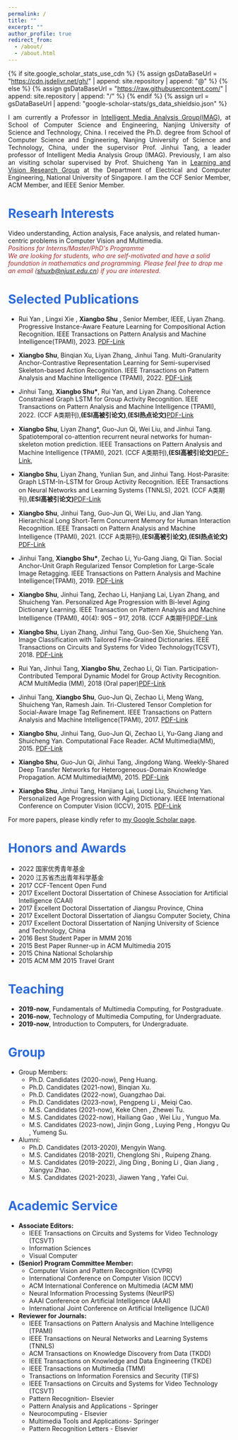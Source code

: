 ```yaml
---
permalink: /
title: ""
excerpt: ""
author_profile: true
redirect_from: 
  - /about/
  - /about.html
---
```


{% if site.google_scholar_stats_use_cdn %}
{% assign gsDataBaseUrl = "https://cdn.jsdelivr.net/gh/" | append: site.repository | append: "@" %}
{% else %}
{% assign gsDataBaseUrl = "https://raw.githubusercontent.com/" | append: site.repository | append: "/" %}
{% endif %}
{% assign url = gsDataBaseUrl | append: "google-scholar-stats/gs_data_shieldsio.json" %}

<span class='anchor' id='about-me'></span>

<p style="text-align: justify;">
I am currently a Professor in 
<a href="https://imag-njust.net/">Intelligent Media Analysis Group(IMAG)</a>, at School of Computer Science and Engineering, Nanjing University of Science and Technology, China. I received the Ph.D. degree from School of Computer Science and Engineering, Nanjing University of Science and Technology, China, under the supervisor Prof. Jinhui Tang, a leader professor of Intelligent Media Analysis Group (IMAG). Previously, I am also an visiting scholar supervised by Prof. Shuicheng Yan in <a href="http://www.lv-nus.org/"> Learning and Vision Research Group</a> at the Department of Electrical and Computer Engineering, National University of Singapore. I am the CCF Senior Member,  ACM Member, and IEEE Senior Member.
</p>
<span class='anchor' id='r-interests'></span>


# <font color="#2B6ADD"> Researh Interests </font>

Video understanding, Action analysis, Face analysis, and related human-centric problems in Computer Vision and Multimedia.
<br>
<font color=Brown>
<i >*Positions for Interns/Master/PhD's Programme*</i>
<br>
 <i>We are looking for students, who are self-motivated and have a solid foundation in mathematics and programming. Please feel free to drop me an email (shuxb@njust.edu.cn) if you are interested.</i>
</font>

<span class='anchor' id='pub'></span>

# <font color="#2B6ADD"> Selected Publications </font>
- Rui Yan , Lingxi Xie , **Xiangbo Shu** , Senior Member, IEEE, Liyan Zhang. Progressive Instance-Aware Feature Learning for Compositional Action Recognition. IEEE Transactions on Pattern Analysis and Machine Intelligence(TPAMI), 2023. [PDF-Link](https://github.com/shuxb104/shuxb104.github.io/blob/main/paper/PIAF.pdf)

- **Xiangbo Shu**, Binqian Xu, Liyan Zhang, Jinhui Tang. Multi-Granularity Anchor-Contrastive Representation Learning for Semi-supervised Skeleton-based Action Recognition. IEEE Transactions on Pattern Analysis and Machine Intelligence (TPAMI), 2022.  [PDF-Link](https://github.com/shuxb104/shuxb104.github.io/blob/main/paper/MGAC.pdf)

- Jinhui Tang, **Xiangbo Shu\***, Rui Yan, and Liyan Zhang. Coherence Constrained Graph LSTM for Group Activity Recognition. IEEE Transactions on Pattern Analysis and Machine Intelligence (TPAMI), 2022. (CCF A类期刊),**(ESI高被引论文)**,**(ESI热点论文)**[PDF-Link](https://github.com/shuxb104/shuxb104.github.io/blob/main/paper/CCGL.pdf)

- **Xiangbo Shu**, Liyan Zhang*, Guo-Jun Qi, Wei Liu, and Jinhui Tang. Spatiotemporal co-attention recurrent neural networks for human-skeleton motion prediction. IEEE Transactions on Pattern Analysis and Machine Intelligence (TPAMI), 2021. (CCF A类期刊),**(ESI高被引论文)**[PDF-Link](https://arxiv.org/pdf/1909.13245.pdf),

- **Xiangbo Shu**, Liyan Zhang, Yunlian Sun, and Jinhui Tang. Host-Parasite: Graph LSTM-In-LSTM for Group Activity Recognition. IEEE Transactions on Neural Networks and Learning Systems (TNNLS), 2021. (CCF A类期刊),**(ESI高被引论文)**[PDF-Link](https://github.com/shuxb104/shuxb104.github.io/blob/main/paper/HPGL.pdf)

- **Xiangbo Shu**, Jinhui Tang, Guo-Jun Qi, Wei Liu, and Jian Yang. Hierarchical Long Short-Term Concurrent Memory for Human Interaction Recognition. IEEE Transacti on Pattern Analysis and Machine Intelligence (TPAMI), 2021. (CCF A类期刊),**(ESI高被引论文)**,**(ESI热点论文)** [PDF-Link](https://arxiv.org/pdf/1811.00270.pdf)

	
- Jinhui Tang, **Xiangbo Shu\***, Zechao Li, Yu-Gang Jiang, Qi Tian. Social Anchor-Unit Graph Regularized Tensor Completion for Large-Scale Image Retagging. IEEE Transactions on Pattern Analysis and Machine Intelligence(TPAMI), 2019. [PDF-Link](https://arxiv.org/pdf/1804.04397.pdf)

- **Xiangbo Shu**, Jinhui Tang, Zechao Li, Hanjiang Lai, Liyan Zhang, and Shuicheng Yan. Personalized Age Progression with Bi-level Aging Dictionary Learning. IEEE Transaction on Pattern Analysis and Machine Intelligence (TPAMI), 40(4): 905 – 917, 2018.  (CCF A类期刊)[PDF-Link](https://arxiv.org/pdf/1706.01039.pdf)

- **Xiangbo Shu**, Liyan Zhang, Jinhui Tang, Guo-Sen Xie, Shuicheng Yan. Image Classification with Tailored Fine-Grained Dictionaries. IEEE Transactions on Circuits and Systems for Video Technology(TCSVT), 2018. [PDF-Link](https://web.archive.org/web/20170517065942id_/http://www.yugangjiang.info:80/publication/TCSVT-Shu.pdf)

- Rui Yan, Jinhui Tang, **Xiangbo Shu**, Zechao Li, Qi Tian. Participation-Contributed Temporal Dynamic Model for Group Activity Recognition. ACM MultiMedia (MM), 2018 (Oral paper)[PDF-Link](https://shuxb104.github.io/paper/PCTDM.pdf)

- Jinhui Tang, **Xiangbo Shu**, Guo-Jun Qi, Zechao Li, Meng Wang, Shuicheng Yan, Ramesh Jain.	Tri-Clustered Tensor Completion for Social-Aware Image Tag Refinement. IEEE Transactions on Pattern Analysis and Machine Intelligence(TPAMI), 2017. [PDF-Link](https://shuxb104.github.io/paper/TTCforTR.pdf)

- **Xiangbo Shu**, Jinhui Tang, Guo-Jun Qi, Zechao Li, Yu-Gang Jiang and Shuicheng Yan. Computational Face Reader. ACM Multimedia(MM), 2015. [PDF-Link](https://link.springer.com/chapter/10.1007/978-3-319-27671-7_10)

- **Xiangbo Shu**, Guo-Jun Qi, Jinhui Tang, Jingdong Wang. Weekly-Shared Deep Transfer Networks for Heterogeneous-Domain Knowledge Propagation. ACM Multimedia(MM), 2015. [PDF-Link](https://shuxb104.github.io/paper/WSDT.pdf)

- **Xiangbo Shu**, Jinhui Tang, Hanjiang Lai, Luoqi Liu, Shuicheng Yan. Personalized Age Progression with Aging Dictionary. IEEE International Conference on Computer Vision (ICCV), 2015. [PDF-Link](https://openaccess.thecvf.com/content_iccv_2015/papers/Shu_Personalized_Age_Progression_ICCV_2015_paper.pdf)


For more papers, please kindly refer to [my Google Scholar page](https://scholar.google.com.hk/citations?user=FQfcm5oAAAAJ&hl=zh-CN&oi=ao).






<span class='anchor' id='ha'></span>

# <font color="#2B6ADD"> Honors and Awards </font>
- 2022 国家优秀青年基金
- 2020 江苏省杰出青年科学基金
- 2017 CCF-Tencent Open Fund
- 2017 Excellent Doctoral Dissertation of Chinese Association for Artificial Intelligence (CAAI)
- 2017 Excellent Doctoral Dissertation of Jiangsu Province, China
- 2017 Excellent Doctoral Dissertation of Jiangsu Computer Society, China
- 2017 Excellent Doctoral Dissertation of Nanjing University of Science and Technology, China
- 2016 Best Student Paper in MMM 2016
- 2015 Best Paper Runner-up in ACM Multimedia 2015
- 2015 China National Scholarship
- 2015 ACM MM 2015 Travel Grant

<span class='anchor' id='teach'></span>

# <font color="#2B6ADD"> Teaching </font>
- **2019-now**, Fundamentals of Multimedia Computing, for Postgraduate.
- **2016-now**, Technology of Multimedia Computing, for Undergraduate.
- **2019-now**, Introduction to Computers, for Undergraduate.

<span class='anchor' id='group'></span>

# <font color="#2B6ADD"> Group </font>
+ Group Members:
  + Ph.D. Candidates (2020-now), Peng Huang.
  + Ph.D. Candidates (2021-now), Binqian Xu.
  + Ph.D. Candidates (2022-now), Guangzhao Dai.
  + Ph.D. Candidates (2023-now), Pengpeng Li , Meiqi Cao.
  + M.S. Candidates (2021-now), Keke Chen , Zhewei Tu.
  + M.S. Candidates (2022-now), Hailiang Gao , Wei Liu , Yunguo Ma.
  + M.S. Candidates (2023-now), Jinjin Gong , Luying Peng , Hongyu Qu , Yumeng Su.
+ Alumni:
  + Ph.D. Candidates (2013-2020), Mengyin Wang.
  + M.S. Candidates (2018-2021), Chenglong Shi , Ruipeng Zhang.
  + M.S. Candidates (2019-2022), Jing Ding , Boning Li , Qian Jiang , Xiangyu Zhao.
  + M.S. Candidates (2021-2023), Jiawen Yang , Yafei Cui.
<span class='anchor' id='Service'></span>

# <font color="#2B6ADD"> Academic Service </font>
+ **Associate Editors:**
  - IEEE Transactions on Circuits and Systems for Video Technology (TCSVT)
  - Information Sciences
  - Visual Computer
+ **(Senior) Program Committee Member:**
  - Computer Vision and Pattern Recognition (CVPR)
  - International Conference on Computer Vision (ICCV)
  - ACM International Conference on Multimedia (ACM MM) 
  - Neural Information Processing Systems (NeurIPS)
  - AAAI Conference on Artificial Intelligence (AAAI)
  - International Joint Conference on Artificial Intelligence (IJCAI)
+ **Reviewer for Journals:**
  - IEEE Transactions on Pattern Analysis and Machine Intelligence (TPAMI)
  - IEEE Transactions on Neural Networks and Learning Systems (TNNLS)
  - ACM Transactions on Knowledge Discovery from Data (TKDD)
  - IEEE Transactions on Knowledge and Data Engineering (TKDE)
  - IEEE Transactions on Multimedia (TMM)
  - Transactions on Information Forensics and Security (TIFS)
  - IEEE Transactions on Circuits and Systems for Video Technology (TCSVT)
  - Pattern Recognition- Elsevier
  - Pattern Analysis and Applications - Springer
  - Neurocomputing - Elsevier
  - Multimedia Tools and Applications- Springer
  - Pattern Recognition Letters - Elsevier

